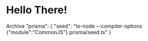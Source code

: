 # Hello There!

Archive
"prisma": {
"seed": "ts-node --compiler-options {\"module\":\"CommonJS\"} prisma/seed.ts"
}
